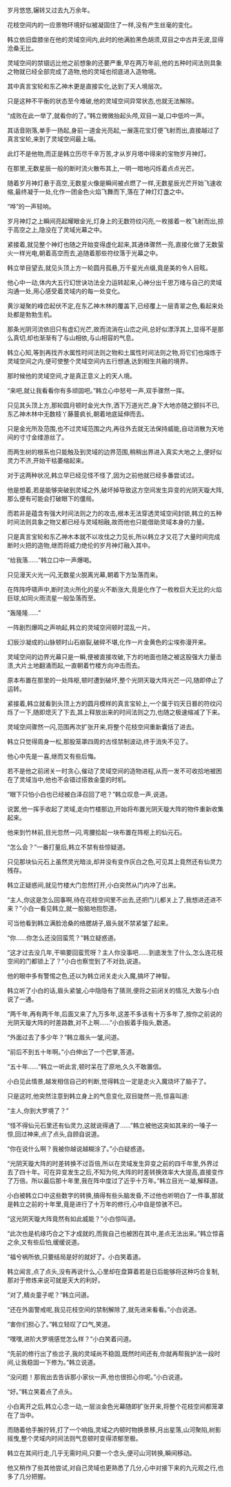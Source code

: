 
岁月悠悠,辗转又过去九万余年。

花枝空间内的一应景物环境好似被凝固住了一样,没有产生丝毫的变化。

韩立依旧盘膝坐在他的灵域空间内,此时的他满脸黑色胡须,双目之中古井无波,显得沧桑无比。

灵域空间的禁锢远比他之前想象的还要严重,早在两万年前,他的五种时间法则具象之物就已经全部完成了造物,他的灵域也彻底进入造物境。

其中真言宝轮和东乙神木更是直接实化,达到了天人境层次。

只是这种不平衡的状态至今难破,他的灵域空间异常状态,也就无法解除。

“成败在此一举了,就看你的了。”韩立微微抬起头颅,双目一凝,口中低吟一声。

其话音刚落,单手一扬起,身前一道金光亮起,一展莲花宝灯便飞射而出,直接越过了真言宝轮,来到了灵域空间最上端。

此灯不是他物,而正是韩立历尽千辛万苦,才从岁月塔中得来的宝物岁月神灯。

在那里,无数星辰一般的断时流火散布其上,一明一暗地闪烁着点点光芒。

随着岁月神灯悬于高空,无数星火像是瞬间被点燃了一样,无数星辰光芒开始飞速收缩,最终凝于一处,化作一团金色火焰飞舞而下,落在了神灯灯盏之中。

“哗”的一声轻响。

岁月神灯之上瞬间亮起耀眼金光,灯身上的无数符纹闪亮,一枚接着一枚飞射而出,掠于高空之上,隐没在了灵域光幕之中。

紧接着,就见整个神灯也随之开始变得虚化起来,其通体骤然一亮,直接化做了无数萤火一样光电,朝着高空而去,追随着那些符纹落于光幕之中。

韩立举目望去,就见头顶上方一轮圆月孤悬,万千星光点缀,竟是美的令人目眩。

他心中一动,体内大五行幻世诀功法全力运转起来,心神分出千思万绪与自己的灵域沟通一处,用心感受着灵域内的每一处变化。

黄沙凝聚的峰峦起伏不定,在东乙神木林的覆盖下,已经覆上一层青翠之色,看起来处处都是勃勃生机。

那条光阴河流依旧只有虚幻光芒,故而流淌在山峦之间,总好似漂浮其上,显得不是那么真切,却也渐渐有了与山相依,与山相容的气息。

韩立心知,等到再找齐水属性时间法则之物和土属性时间法则之物,将它们也熔炼于灵域空间之内,便可使整个灵域空间内五行想通,达到相生共融的境界。

那时候他的灵域空间,才是真正意义上的天人境。

“来吧,就让我看看你有多顽固吧。”韩立心中怒号一声,双手骤然一挥。

只见其头顶上方,那轮圆月顿时金光大作,洒下万道光芒,身下大地亦随之颤抖不已,东乙神木林中无数枝丫藤蔓疯长,朝着地底延伸而去。

只是金光所及范围,也不过灵域范围之内,再往外去就无法保持威能,自动消散为天地间的寸寸金缕游丝了。

而两生树的根系也只能触及到灵域的边界范围,稍稍出界进入真实大地之上,便好似灵力不济,开始干枯萎缩起来。

对于这两种状况,韩立早已经见怪不怪了,因为之前他就已经多番尝试过。

他是想着,若是能够突破到灵域之外,破坏掉导致这方空间发生异变的光阴天璇大阵,那么便有可能会打破眼下的僵局。

而若非是蕴含有强大时间法则之力的攻击,根本无法穿透灵域空间封锁,韩立的五种时间法则具象之物又都已经与灵域相融,故而他也只能借助灵域本身的力量。

只是真言宝轮和东乙神木本就不以攻伐之力见长,所以韩立才又花了大量时间完成断时火把的造物,继而将威力绝伦的岁月神灯融入其中。

“给我落……”韩立口中一声爆喝。

只见漫天火光一闪,无数星火脱离光幕,朝着下方坠落而来。

在阵阵呼啸声中,断时流火所化的星火不断涨大,竟是化作了一枚枚巨大无比的火焰巨球,如同火雨流星一般坠落而至。

“轰隆隆……”

一阵剧烈爆鸣之声响起,韩立的灵域空间顿时混乱一片。

幻辰沙凝成的山脉顿时山石崩裂,破碎不堪,化作一片金黄色的尘埃弥漫开来。

灵域空间的边界光幕只是一瞬,便被直接攻破,下方的地面也随之被这股强大力量击溃,大片土地翻涌而起,一直朝着竹楼方向冲击而去。

原本布置在那里的一处阵枢,顿时遭到破坏,整个光阴天璇大阵光芒一闪,随即停止了运转。

紧接着,韩立就看到头顶上方的圆月模样的真言宝轮上,一个属于钧天日晷的符纹闪烁了一下,随即熄灭了下去,其上释放出来的时间法则之力,也随之极速缩减了下来。

灵域空间骤然一闪,范围再次扩张开来,将整个花枝空间重新囊括了进去。

韩立只觉得周身一松,那股笼罩四周的古怪禁制波动,终于消失不见了。

他心中先是一喜,继而又有些后悔。

若不是他之前闭关一时贪心,催动了灵域空间的造物进程,从而一发不可收拾地被困在了灵域当中,他也不会错过搭救金童的时机。

“眼下只怕小白也已经被白泽召回了吧？”韩立叹息一声,说道。

说罢,他一挥手收起了灵域,走向竹楼那边,开始将布置光阴天璇大阵的物件重新收集起来。

他来到竹林前,目光忽然一闪,弯腰拾起一块布置在阵枢上的仙元石。

“怎么会？”一番打量后,韩立不禁有些惊疑道。

只见那块仙元石上虽然灵光暗淡,却并没有变作灰白之色,可见其上竟然还有仙灵力残存。

韩立正疑惑间,就见竹楼大门忽然打开,小白突然从门内冲了出来。

“主人,你这是怎么回事啊,待在花枝空间里不出去,还把门儿都关上了,我想进还进不来？”小白一看见韩立,就一股脑地抱怨道。

可当他看到韩立满脸沧桑的络腮胡子,眉头就不禁紧皱了起来。

“你……你怎么还没回蛮荒？”韩立疑惑道。

“这才过去没几年,干嘛要回蛮荒呀？主人你没事吧……到底发生了什么,怎么连花枝空间的门都锁上了？”小白也察觉到了不对劲,说道。

他的眼中多有警惕之色,还以为韩立闭关走火入魔,搞坏了神智。

韩立听了小白的话,眉头紧皱,心中隐隐有了猜测,便将之前闭关的情况,大致与小白说了一通。

“两千年,再有两千年,后面又来了九万多年,这差不多该有十万多年了,按你之前说的光阴天璇大阵的时差路数,对不上啊……”小白扳着手指头,数道。

“外面过去了多少年？”韩立眉头一皱,问道。

“前后不到五十年啊。”小白伸出了一个巴掌,答道。

“五十年……”韩立一听此言,顿时呆在了原地,久久不敢置信。

小白见此情景,越发相信自己的判断,觉得韩立一定是走火入魔烧坏了脑子了。

只是这时,他突然注意到韩立身上的气息变化,双目陡然一亮,惊喜叫道:

“主人,你到大罗境了？”

“怪不得仙元石里还有仙灵力,这就说得通了……”韩立被他这突如其来的一嗓子一惊,回过神来,点了点头,自顾自说道。

“你在说什么啊？我被你越说越糊涂了。”小白疑惑道。

“光阴天璇大阵的时差转换不过百倍,所以在灵域发生异变之前的四千年里,外界过去了四十年。可在异变发生之后,不知为何,大阵的时差转换效率大大提高,直接变作了万倍。所以最后那十年里,我在阵中度过了近乎十万年。”韩立目光一凝,解释道。

小白被韩立口中这些数字的转换,搞得有些头脑发昏,不过他也听明白了一件事,那就是韩立之前的十年里,竟是进行了十万年的修行,心中自是惊骇不已。

“这光阴天璇大阵竟然有如此威能？”小白惊叫道。

“此次也是机缘巧合之下才成就的,而我自己也被困在其中,差点无法出来。”韩立惊喜之余,又有些后怕,缓缓说道。

“福兮祸所依,只要结局是好的就好了。小白笑着道。

韩立闻言,点了点头,没有再说什么,心里却在盘算着若是日后能够将这种巧合复制,那对于修炼来说可就是天大的利好。

“对了,精炎童子呢？”韩立问道。

“还在外面警戒呢,我见花枝空间的禁制解除了,就先进来看看。”小白说道。

“害你们担心了。”韩立轻叹了口气,笑道。

“嘿嘿,进阶大罗境感觉怎么样？”小白笑着问道。

“先前的修行出了些岔子,我的灵域尚不稳固,既然时间还有,你就再帮我护法一段时间,让我稳固一下修为。”韩立说道。

“没问题！那我出去告诉那小家伙一声,他也很担心你呢。”小白说道。

“好。”韩立笑着点了点头。

小白离开之后,韩立心念一动,一层淡金色光幕随即扩张开来,将整个花枝空间都笼罩在了当中。

而随着他手腕拧转,打了一个响指,灵域之内顿时物换景移,月出星落,山河聚陷,树影摇曳,整个灵域内时间法则气息顿时变得浓郁至极。

韩立在其间行走,几乎无需时间,只要一个念头,便可山河转换,瞬间移动。

他又稍作了些其他尝试,对自己灵域也更熟悉了几分,心中对接下来的九元观之行,也多了几分把握。